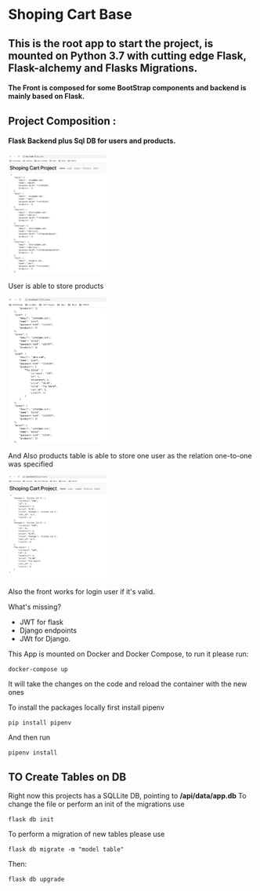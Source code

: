 # Shoping Cart Base
## This is the root app to start the project, is mounted on Python 3.7 with cutting edge Flask, Flask-alchemy and Flasks Migrations.

#### The Front is composed for some BootStrap components and backend is mainly based on Flask. 

## Project Composition : 

#### Flask Backend plus Sql DB for users and products. 
<img src='static/users.png' width="200">

User is able to store products 

<img src='static/users2.png' width="200">

And Also products table is able to store one user as the relation one-to-one was specified 

<img src='static/product.png' width="200">

Also the front works for login user if it's valid.

What's missing?
 - JWT for flask
 - Django endpoints
 - JWt for Django. 
 
 









This App is mounted on Docker and Docker Compose, to run it please run:

```
docker-compose up
```

It will take the changes on the code and reload the container with the new ones

To install the packages locally first install pipenv
```
pip install pipenv
```
And then run 
```
pipenv install
```

## TO Create Tables on DB
Right now this projects has a SQLLite DB, pointing to **/api/data/app.db** 
To change the file or perform an init of the migrations use
```
flask db init
```
To perform a migration
of new tables please use
```
flask db migrate -m "model table"
```
Then:
```
flask db upgrade
```
